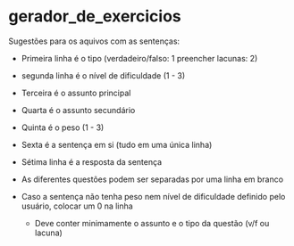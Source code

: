# gerador_de_exercicios

Sugestões para os aquivos com as sentenças: 
- Primeira linha é o tipo (verdadeiro/falso: 1    preencher lacunas: 2)
- segunda linha é o nível de dificuldade (1 - 3)
- Terceira é o assunto principal
- Quarta é o assunto secundário
- Quinta  é o peso (1 - 3)
- Sexta é a sentença em si (tudo em uma única linha)
- Sétima linha é a resposta da sentença

- As diferentes questões podem ser separadas por uma linha em branco
- Caso a sentença não tenha peso nem nível de dificuldade definido pelo usuário, colocar um 0 na linha
    - Deve conter minimamente o assunto e o tipo da questão (v/f ou lacuna)
